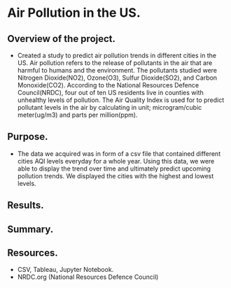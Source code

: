 # Air Pollution in the US. 
## Overview of the project.
- Created a study to predict air pollution trends in different cities in the US. Air pollution refers to the release of pollutants in the air that are harmful to humans and the environment. The pollutants studied were Nitrogen Dioxide(NO2), Ozone(O3), Sulfur Dioxide(SO2), and Carbon Monoxide(CO2). According to the National Resources Defence Council(NRDC), four out of ten US residents live in counties with unhealthy levels of pollution. The Air Quality Index is used for to predict pollutant levels in the air by calculating in unit; microgram/cubic meter(ug/m3) and parts per million(ppm).

## Purpose.
- The data we acquired was in form of a csv file that contained different cities AQI levels everyday for a whole year. Using this data, we were able to display the trend over time and ultimately predict upcoming pollution trends. We displayed the cities with the highest and lowest levels. 

## Results.



## Summary.







## Resources.
- CSV, Tableau, Jupyter Notebook.
- NRDC.org (National Resources Defence Council)


